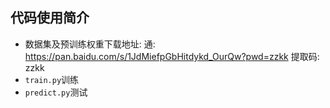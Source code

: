 ## 代码使用简介

- 数据集及预训练权重下载地址: 通: https://pan.baidu.com/s/1JdMiefpGbHitdykd_OurQw?pwd=zzkk 提取码: zzkk 
- `train.py`训练
- `predict.py`测试
